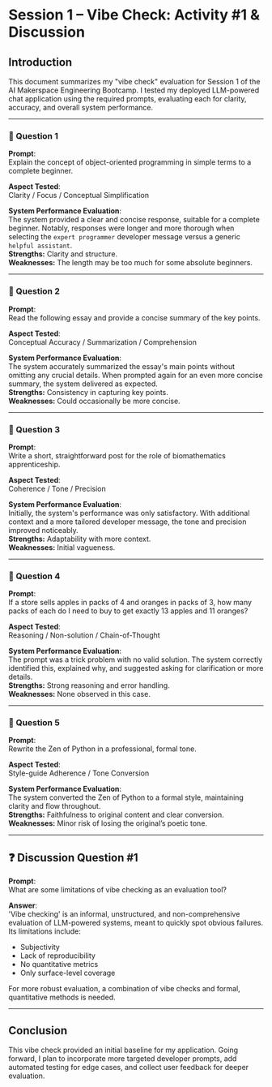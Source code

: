 # Session 1 – Vibe Check: Activity #1 & Discussion

## Introduction

This document summarizes my "vibe check" evaluation for Session 1 of the AI Makerspace Engineering Bootcamp. I tested my deployed LLM-powered chat application using the required prompts, evaluating each for clarity, accuracy, and overall system performance.

---

### 🔹 Question 1

**Prompt**:  
Explain the concept of object-oriented programming in simple terms to a complete beginner.

**Aspect Tested**:  
Clarity / Focus / Conceptual Simplification

**System Performance Evaluation**:  
The system provided a clear and concise response, suitable for a complete beginner. Notably, responses were longer and more thorough when selecting the `expert programmer` developer message versus a generic `helpful assistant`.  
**Strengths:** Clarity and structure.  
**Weaknesses:** The length may be too much for some absolute beginners.

---

### 🔹 Question 2

**Prompt**:  
Read the following essay and provide a concise summary of the key points.

**Aspect Tested**:  
Conceptual Accuracy / Summarization / Comprehension

**System Performance Evaluation**:  
The system accurately summarized the essay's main points without omitting any crucial details. When prompted again for an even more concise summary, the system delivered as expected.  
**Strengths:** Consistency in capturing key points.  
**Weaknesses:** Could occasionally be more concise.

---

### 🔹 Question 3

**Prompt**:  
Write a short, straightforward post for the role of biomathematics apprenticeship.

**Aspect Tested**:  
Coherence / Tone / Precision

**System Performance Evaluation**:  
Initially, the system's performance was only satisfactory. With additional context and a more tailored developer message, the tone and precision improved noticeably.  
**Strengths:** Adaptability with more context.  
**Weaknesses:** Initial vagueness.

---

### 🔹 Question 4

**Prompt**:  
If a store sells apples in packs of 4 and oranges in packs of 3, how many packs of each do I need to buy to get exactly 13 apples and 11 oranges?

**Aspect Tested**:  
Reasoning / Non-solution / Chain-of-Thought

**System Performance Evaluation**:  
The prompt was a trick problem with no valid solution. The system correctly identified this, explained why, and suggested asking for clarification or more details.  
**Strengths:** Strong reasoning and error handling.  
**Weaknesses:** None observed in this case.

---

### 🔹 Question 5

**Prompt**:  
Rewrite the Zen of Python in a professional, formal tone.

**Aspect Tested**:  
Style-guide Adherence / Tone Conversion

**System Performance Evaluation**:  
The system converted the Zen of Python to a formal style, maintaining clarity and flow throughout.  
**Strengths:** Faithfulness to original content and clear conversion.  
**Weaknesses:** Minor risk of losing the original’s poetic tone.

---

## ❓ Discussion Question #1

**Prompt**:  
What are some limitations of vibe checking as an evaluation tool?

**Answer**:  
'Vibe checking' is an informal, unstructured, and non-comprehensive evaluation of LLM-powered systems, meant to quickly spot obvious failures. Its limitations include:
- Subjectivity
- Lack of reproducibility
- No quantitative metrics
- Only surface-level coverage

For more robust evaluation, a combination of vibe checks and formal, quantitative methods is needed.

---

## Conclusion

This vibe check provided an initial baseline for my application. Going forward, I plan to incorporate more targeted developer prompts, add automated testing for edge cases, and collect user feedback for deeper evaluation.
